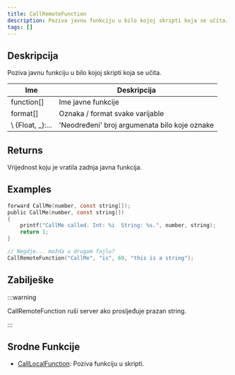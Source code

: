 ```yaml
---
title: CallRemoteFunction
description: Poziva javnu funkciju u bilo kojoj skripti koja se učita.
tags: []
---
```


## Deskripcija

Poziva javnu funkciju u bilo kojoj skripti koja se učita.

| Ime            | Deskripcija                                   |
| -------------- | --------------------------------------------- |
| function[]     | Ime javne funkcije                            |
| format[]       | Oznaka / format svake varijable               |
\ \{Float, _}:... | 'Neodređeni' broj argumenata bilo koje oznake |

## Returns

Vrijednost koju je vratila zadnja javna funkcija.

## Examples

```c
forward CallMe(number, const string[]);
public CallMe(number, const string[])
{
    printf("CallMe called. Int: %i  String: %s.", number, string);
    return 1;
}

// Negdje... možda u drugom fajlu?
CallRemoteFunction("CallMe", "is", 69, "this is a string");
```

## Zabilješke

:::warning

CallRemoteFunction ruši server ako prosljeđuje prazan string.

:::

## Srodne Funkcije

- [CallLocalFunction](CallLocalFunction): Poziva funkciju u skripti.

